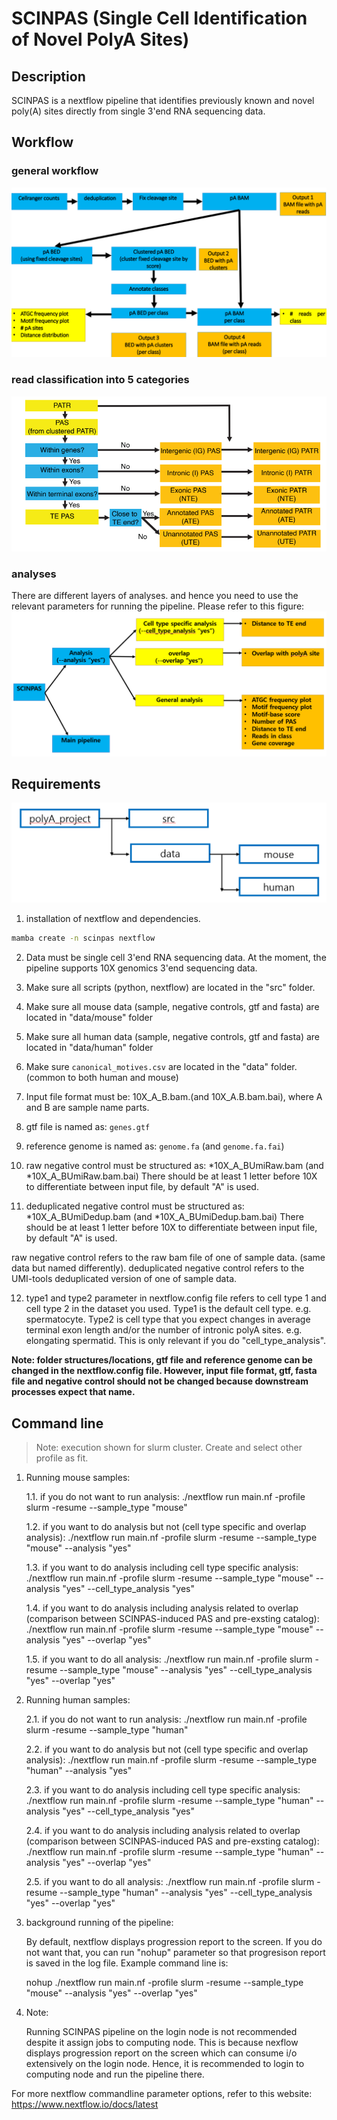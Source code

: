 # SCINPAS (Single Cell Identification of Novel PolyA Sites)

## Description
SCINPAS is a nextflow pipeline that identifies previously known and novel poly(A) sites
directly from single 3'end RNA sequencing data.

## Workflow
  ### general workflow
  ![](overall_workflow.png)
  
  ### read classification into 5 categories
  ![](classification.png)

  ### analyses
  There are different layers of analyses. and hence you need to use the relevant parameters for running the pipeline.
  Please refer to this figure: 
  ![](analysis.png)

## Requirements
![](directory.png)

1) installation of nextflow and dependencies.

```bash
mamba create -n scinpas nextflow
```

2) Data must be single cell 3'end RNA sequencing data.
At the moment, the pipeline supports 10X genomics 3'end sequencing data.

3) Make sure all scripts (python, nextflow) are located in the "src" folder.

4) Make sure all mouse data (sample, negative controls, gtf and fasta) are located in "data/mouse" folder

5) Make sure all human data (sample, negative controls, gtf and fasta) are located in "data/human" folder

6) Make sure `canonical_motives.csv` are located in the "data" folder. (common to both human and mouse)

7) Input file format must be: 10X_A_B.bam.(and 10X_A.B.bam.bai), where A and B are sample name parts.

8) gtf file is named as: `genes.gtf`

9) reference genome is named as: `genome.fa` (and `genome.fa.fai`)

10) raw negative control must be structured as: *10X_A_BUmiRaw.bam (and *10X_A_BUmiRaw.bam.bai)
There should be at least 1 letter before 10X to differentiate between input file, by default "A" is used.

11) deduplicated negative control must be structured as: *10X_A_BUmiDedup.bam (and *10X_A_BUmiDedup.bam.bai)
There should be at least 1 letter before 10X to differentiate between input file, by default "A" is used.

raw negative control refers to the raw bam file of one of sample data. (same data but named differently).
deduplicated negative control refers to the UMI-tools deduplicated version of one of sample data. 

12) type1 and type2 parameter in nextflow.config file refers to cell type 1 and cell type 2 in the dataset you used.
Type1 is the default cell type. e.g. spermatocyte.
Type2 is cell type that you expect changes in average terminal exon length and/or the number of intronic polyA sites. e.g. elongating spermatid.
This is only relevant if you do "cell_type_analysis". 

**Note: folder structures/locations, gtf file and reference genome can be changed in the nextflow.config file. 
However, input file format, gtf, fasta file and negative control should not be changed because
downstream processes expect that name.**

## Command line

> Note: execution shown for slurm cluster. 
> Create and select other profile as fit.

1. Running mouse samples:

	1.1. if you do not want to run analysis:
	./nextflow run main.nf -profile slurm -resume --sample_type "mouse"

	1.2. if you want to do analysis but not (cell type specific and overlap analysis): 
	./nextflow run main.nf -profile slurm -resume --sample_type "mouse" --analysis "yes" 

	1.3. if you want to do analysis including cell type specific analysis: 
	./nextflow run main.nf -profile slurm -resume --sample_type "mouse" --analysis "yes"  --cell_type_analysis "yes"

	1.4. if you want to do analysis including analysis related to overlap (comparison between SCINPAS-induced PAS and pre-exsting catalog): 
	./nextflow run main.nf -profile slurm -resume --sample_type "mouse" --analysis "yes"  --overlap "yes"

	1.5. if you want to do all analysis: 
	./nextflow run main.nf -profile slurm -resume --sample_type "mouse" --analysis "yes" --cell_type_analysis "yes" --overlap "yes"

2. Running human samples:

	2.1. if you do not want to run analysis:
	./nextflow run main.nf -profile slurm -resume --sample_type "human"

	2.2. if you want to do analysis but not (cell type specific and overlap analysis): 
	./nextflow run main.nf -profile slurm -resume --sample_type "human" --analysis "yes" 

	2.3. if you want to do analysis including cell type specific analysis: 
	./nextflow run main.nf -profile slurm -resume --sample_type "human" --analysis "yes"  --cell_type_analysis "yes"

	2.4. if you want to do analysis including analysis related to overlap (comparison between SCINPAS-induced PAS and pre-exsting catalog): 
	./nextflow run main.nf -profile slurm -resume --sample_type "human" --analysis "yes"  --overlap "yes"

	2.5. if you want to do all analysis: 
	./nextflow run main.nf -profile slurm -resume --sample_type "human" --analysis "yes" --cell_type_analysis "yes" --overlap "yes"

3. background running of the pipeline:
	
	By default, nextflow displays progression report to the screen. If you do not want that,
	you can run "nohup" parameter so that progresison report is saved in the log file. Example command line is: 

	nohup ./nextflow run main.nf -profile slurm -resume --sample_type "mouse" --analysis "yes" --overlap "yes" 

4. Note:
	
	Running SCINPAS pipeline on the login node is not recommended despite it assign jobs to computing node.
	This is because nexflow displays progression report on the screen which can consume i/o extensively on the login node.
	Hence, it is recommended to login to computing node and run the pipeline there.

For more nextflow commandline parameter options, refer to this website: https://www.nextflow.io/docs/latest
